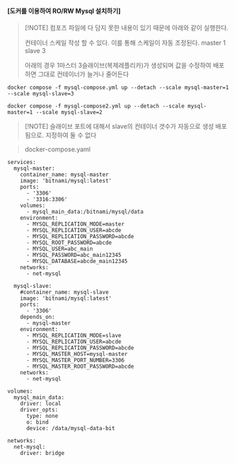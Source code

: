 #### [도커를 이용하여 RO/RW Mysql 설치하기]

> [!NOTE] 컴포즈 파일에 다 담지 못한 내용이 있기 때문에 아래와 같이 실행한다.
>
> 컨테이너 스케일 작성 할 수 있다. 이를 통해 스케일이 자동 조정된다.
> master 1
> slave 3
>
> 아래의 경우 1마스터 3슬래이브(복제레플리카)가 생성되며 값을 수정하여 배포하면 그대로 컨테이너가 늘거나 줄어든다

```Shell
docker compose -f mysql-compose.yml up --detach --scale mysql-master=1 --scale mysql-slave=3

docker compose -f mysql-compose2.yml up --detach --scale mysql-master=1 --scale mysql-slave=2
```

> [!NOTE] 슬래이브 포트에 대해서
> slave의 컨테이너 갯수가 자동으로 생성 배포 됨으로. 지정하여 둘 수 없다

> docker-compose.yaml

```Shell
services:
  mysql-master:
    container_name: mysql-master
    image: 'bitnami/mysql:latest'
    ports:
      - '3306'
      - '3316:3306'
    volumes:
      - mysql_main_data:/bitnami/mysql/data
    environment:
      - MYSQL_REPLICATION_MODE=master
      - MYSQL_REPLICATION_USER=abcde
      - MYSQL_REPLICATION_PASSWORD=abcde
      - MYSQL_ROOT_PASSWORD=abcde
      - MYSQL_USER=abc_main
      - MYSQL_PASSWORD=abc_main12345
      - MYSQL_DATABASE=abcde_main12345
    networks:
      - net-mysql

  mysql-slave:
    #container_name: mysql-slave
    image: 'bitnami/mysql:latest'
    ports:
      - '3306'
    depends_on:
      - mysql-master
    environment:
      - MYSQL_REPLICATION_MODE=slave
      - MYSQL_REPLICATION_USER=abcde
      - MYSQL_REPLICATION_PASSWORD=abcde
      - MYSQL_MASTER_HOST=mysql-master
      - MYSQL_MASTER_PORT_NUMBER=3306
      - MYSQL_MASTER_ROOT_PASSWORD=abcde
    networks:
      - net-mysql

volumes:
  mysql_main_data:
    driver: local
    driver_opts:
      type: none
      o: bind
      device: /data/mysql-data-bit

networks:
  net-mysql:
    driver: bridge
```
